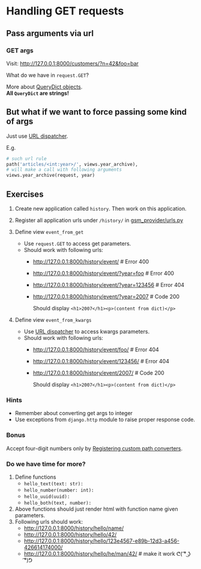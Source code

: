 # Handling GET requests

## Pass arguments via url

### GET args
Visit: http://127.0.0.1:8000/customers/?n=42&foo=bar

What do we have in `request.GET`?

More about [QueryDict objects].  
**All `QueryDict` are strings!**

## But what if we want to force passing some kind of args
Just use [URL dispatcher].

E.g.
```python
# such url rule
path('articles/<int:year>/', views.year_archive),
# will make a call with following arguments
views.year_archive(request, year)
```

## Exercises
1. Create new application called `history`. Then work on this application.
1. Register all application urls under `/history/` in
   [gsm_provider/urls.py](../battlefield/gsm_provider/gsm_provider/urls.py)
1. Define view `event_from_get`
   * Use `request.GET` to access get parameters.
   * Should work with following urls:
     * http://127.0.0.1:8000/history/event/  # Error 400
     * http://127.0.0.1:8000/history/event/?year=foo  # Error 400
     * http://127.0.0.1:8000/history/event/?year=123456  # Error 404
     * http://127.0.0.1:8000/history/event/?year=2007  # Code 200
       
        Should display `<h1>2007</h1><p>(content from dict)</p>`
    
1. Define view `event_from_kwargs`
   * Use [URL dispatcher] to access kwargs parameters.
   * Should work with following urls:
     * http://127.0.0.1:8000/history/event/foo/  # Error 404
     * http://127.0.0.1:8000/history/event/123456/  # Error 404
     * http://127.0.0.1:8000/history/event/2007/  # Code 200
       
        Should display `<h1>2007</h1><p>(content from dict)</p>`
    
### Hints
* Remember about converting get args to integer
* Use exceptions from `django.http` module to raise proper response code.
    
### Bonus
Accept four-digit numbers only by [Registering custom path converters].

### Do we have time for more?
1. Define functions
    * `hello_text(text: str):`
    * `hello_number(number: int):`
    * `hello_uuid(uuid):`
    * `hello_both(text, number):`
1. Above functions should just render html with function name given parameters.
1. Following urls should work:
    * http://127.0.0.1:8000/history/hello/name/
    * http://127.0.0.1:8000/history/hello/42/
    * http://127.0.0.1:8000/history/hello/123e4567-e89b-12d3-a456-426614174000/
    * http://127.0.0.1:8000/history/hello/he/man/42/  # make it work ᕦ( ͡° ͜ʖ ͡°)ᕤ


<!-- links -->
[QueryDict objects]: https://docs.djangoproject.com/en/3.1/ref/request-response/#querydict-objects
[URL dispatcher]: https://docs.djangoproject.com/en/3.1/topics/http/urls/#example
[Registering custom path converters]: https://docs.djangoproject.com/en/3.1/topics/http/urls/#example
